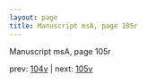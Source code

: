 ```yaml
---
layout: page
title: Manuscript msA, page 105r
---
```


Manuscript msA, page 105r

prev:  [104v](../104v) | next:  [105v](../105v)